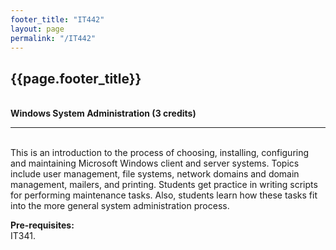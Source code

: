 ```yaml
---
footer_title: "IT442"
layout: page
permalink: "/IT442"
---
```


## {{page.footer_title}}
\
**Windows System Administration (3 credits)**

---
\
This is an introduction to the process of choosing, installing, configuring and maintaining Microsoft Windows client and server systems. Topics include user management, file systems, network domains and domain management, mailers, and printing. Students get practice in writing scripts for performing maintenance tasks. Also, students learn how these tasks fit into the more general system administration process.

**Pre-requisites:**
\
IT341.
